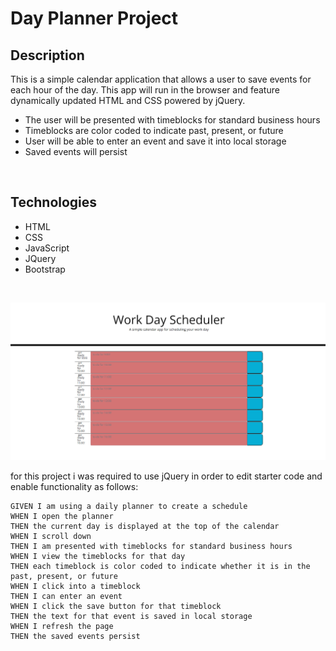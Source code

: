 # Day Planner Project

## Description
This is a simple calendar application that allows a user to save events for each hour of the day.  This app will run in the browser and feature dynamically updated HTML and CSS powered by jQuery.
* The user will be presented with timeblocks for standard business hours
* Timeblocks are color coded to indicate past, present, or future
* User will be able to enter an event and save it into local storage
* Saved events will persist
<br>

## Technologies
* HTML
* CSS
* JavaScript
* JQuery
* Bootstrap
<br>


![working-planner](<https://github.com/JonkHunkle/Day-planner/blob/main/images/Screenshot%20(23).png?raw=true>)

for this project i was required to use jQuery in order to edit starter code and enable functionality as follows:
```
GIVEN I am using a daily planner to create a schedule
WHEN I open the planner
THEN the current day is displayed at the top of the calendar
WHEN I scroll down
THEN I am presented with timeblocks for standard business hours
WHEN I view the timeblocks for that day
THEN each timeblock is color coded to indicate whether it is in the past, present, or future
WHEN I click into a timeblock
THEN I can enter an event
WHEN I click the save button for that timeblock
THEN the text for that event is saved in local storage
WHEN I refresh the page
THEN the saved events persist
```
